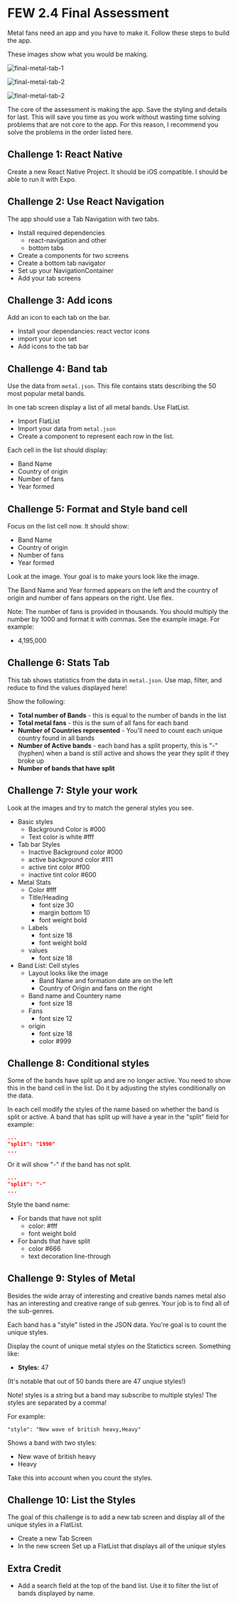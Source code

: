# FEW 2.4 Final Assessment

Metal fans need an app and you have to make it. Follow these steps to build the app. 

These images show what you would be making.

![final-metal-tab-1](final-metal-tab-1.png)

![final-metal-tab-2](final-metal-tab-2.png)

![final-metal-tab-2](final-metal-tab-3.png)

The core of the assessment is making the app. Save the styling and details for last. This will save you time as you work without wasting time solving problems that are not core to the app. For this reason, I recommend you solve the problems in the order listed here. 

## Challenge 1: React Native

Create a new React Native Project. It should be iOS compatible. I should be able to run it with Expo. 

## Challenge 2: Use React Navigation

The app should use a Tab Navigation with two tabs.

- Install required dependencies 
  - react-navigation and other 
  - bottom tabs
- Create a components for two screens
- Create a bottom tab navigator
- Set up your NavigationContainer
- Add your tab screens

## Challenge 3: Add icons

Add an icon to each tab on the bar. 

- Install your dependancies: react vector icons
- import your icon set
- Add icons to the tab bar

## Challenge 4: Band tab

Use the data from `metal.json`. This file contains stats describing the 50 most popular metal bands. 

In one tab screen display a list of all metal bands. Use FlatList.

- Import FlatList
- Import your data from `metal.json`
- Create a component to represent each row in the list. 

Each cell in the list should display: 

- Band Name
- Country of origin
- Number of fans
- Year formed

## Challenge 5: Format and Style band cell

Focus on the list cell now. It should show:

- Band Name
- Country of origin
- Number of fans
- Year formed

Look at the image. Your goal is to make yours look like the image. 

The Band Name and Year formed appears on the left and the country of origin and number of fans appears on the right. Use flex. 

Note: The number of fans is provided in thousands. You should multiply the number by 1000 and format it with commas. See the example image. For example: 

- 4,195,000

## Challenge 6: Stats Tab

This tab shows statistics from the data in `metal.json`. Use map, filter, and reduce to find the values displayed here!

Show the following: 

- **Total number of Bands** - this is equal to the number of bands in the list
- **Total metal fans** - this is the sum of all fans for each band
- **Number of Countries represented** - You'll need to count each unique country found in all bands
- **Number of Active bands** - each band has a split property, this is "-" (hyphen) when a band is still active and shows the year they split if they broke up
- **Number of bands that have split**

## Challenge 7: Style your work

Look at the images and try to match the general styles you see. 

- Basic styles
  - Background Color is #000
  - Text color is white #fff
- Tab bar Styles
  - Inactive Background color #000
  - active background color #111
  - active tint color #f00
  - inactive tint color #600
- Metal Stats
  - Color #fff
  - Title/Heading
    - font size 30
    - margin bottom 10
    - font weight bold
  - Labels
    - font size 18
    - font weight bold
  - values
    - font size 18
- Band List: Cell styles
  - Layout looks like the image
    - Band Name and formation date are on the left
    - Country of Origin and fans on the right
  - Band name and Countery name
    - font size 18
  - Fans
    - font size 12
  - origin
    - font size 18
    - color #999

## Challenge 8: Conditional styles

Some of the bands have split up and are no longer active. You need to show this in the band cell in the list. Do it by adjusting the styles conditionally on the data. 

In each cell modify the styles of the name based on whether the band is split or active. A band that has split up will have a year in the "split" field for example: 

```JSON
...
"split": "1990"
...
```

Or it will show "-" if the band has not split. 

```JSON
...
"split": "-"
...
```

Style the band name: 

- For bands that have not split
  - color: #fff
  - font weight bold
- For bands that have split
  - color #666
  - text decoration line-through

## Challenge 9: Styles of Metal

Besides the wide array of interesting and creative bands names metal also has an interesting and creative range of sub genres. Your job is to find all of the sub-genres. 

Each band has a "style" listed in the JSON data. You're goal is to count the unique styles. 

Display the count of unique metal styles on the Statictics screen. Something like: 

- **Styles:** 47

(It's notable that out of 50 bands there are 47 unqiue styles!)

Note! styles is a string but a band may subscribe to multiple styles! The styles are separated by a comma! 

For example: 

```
"style": "New wave of british heavy,Heavy"
```

Shows a band with two styles: 

- New wave of british heavy
- Heavy

Take this into account when you count the styles. 

## Challenge 10: List the Styles 

The goal of this challenge is to add a new tab screen and display all of the unique styles in a FlatList. 

- Create a new Tab Screen
- In the new screen Set up a FlatList that displays all of the unique styles

## Extra Credit 

- Add a search field at the top of the band list. Use it to filter the list of bands displayed by name. 